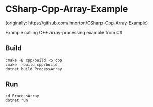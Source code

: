 # CSharp-Cpp-Array-Example

(originally: https://github.com/ihnorton/CSharp-Cpp-Array-Example)

Example calling C++ array-processing example from C#

## Build

```
cmake -B cpp/build -S cpp
cmake --build cpp/build
dotnet build ProcessArray
```

## Run
```
cd ProcessArray
dotnet run
```
